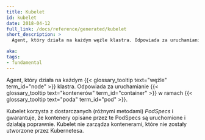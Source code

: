 ```yaml
---
title: Kubelet
id: kubelet
date: 2018-04-12
full_link: /docs/reference/generated/kubelet
short_description: >
  Agent, który działa na każdym węźle klastra. Odpowiada za uruchamianie kontenerów w ramach poda.

aka:
tags:
- fundamental
---
```

 Agent, który działa na każdym {{< glossary_tooltip text="węźle" term_id="node" >}} klastra. Odpowiada za uruchamianie {{< glossary_tooltip text="kontenerów" term_id="container" >}} w ramach {{< glossary_tooltip text="poda" term_id="pod" >}}.

<!--more-->

Kubelet korzysta z dostarczanych (różnymi metodami) _PodSpecs_ i gwarantuje, że kontenery opisane przez te PodSpecs są uruchomione i działają poprawnie. Kubelet nie zarządza kontenerami, które nie zostały utworzone przez Kubernetesa.
